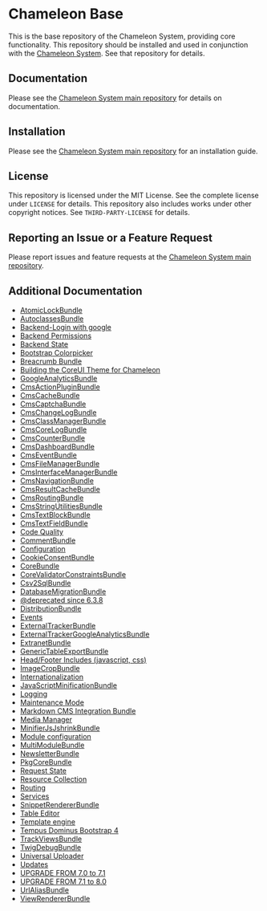 Chameleon Base
==============

This is the base repository of the Chameleon System, providing core functionality. This repository should be installed
and used in conjunction with the [Chameleon System](https://github.com/chameleon-system/chameleon-system). See that
repository for details.

Documentation
-------------

Please see the [Chameleon System main repository](https://github.com/chameleon-system/chameleon-system) for details on
documentation.

Installation
------------

Please see the [Chameleon System main repository](https://github.com/chameleon-system/chameleon-system) for an
installation guide.

License
-------

This repository is licensed under the MIT License. See the complete license under `LICENSE` for details.
This repository also includes works under other copyright notices. See `THIRD-PARTY-LICENSE` for details.

Reporting an Issue or a Feature Request
---------------------------------------

Please report issues and feature requests at the [Chameleon System main
repository](https://github.com/chameleon-system/chameleon-system/issues).

Additional Documentation
------------------------

- [AtomicLockBundle](./src/AtomicLockBundle/README.md)
- [AutoclassesBundle](./src/AutoclassesBundle/README.md)
- [Backend-Login with google](./docs/backend-login-with-google.md)
- [Backend Permissions](./docs/backend-permissions.md)
- [Backend State](./docs/backend-state.md)
- [Bootstrap Colorpicker](./src/CoreBundle/Resources/public/javascript/bootstrap-colorpicker-3.0.3/README.md)
- [Breacrumb Bundle](./src/BreadcrumbBundle/README.md)
- [Building the CoreUI Theme for Chameleon](./src/CoreBundle/Resources/Theme/readme.md)
- [GoogleAnalyticsBundle](./src/ExternalTrackerGoogleAnalyticsBundle/README.md)
- [CmsActionPluginBundle](./src/CmsActionPluginBundle/README.md)
- [CmsCacheBundle](./src/CmsCacheBundle/README.md)
- [CmsCaptchaBundle](./src/CmsCaptchaBundle/README.md)
- [CmsChangeLogBundle](./src/CmsChangeLogBundle/README.md)
- [CmsClassManagerBundle](./src/CmsClassManagerBundle/README.md)
- [CmsCoreLogBundle](./src/CmsCoreLogBundle/README.md)
- [CmsCounterBundle](./src/CmsCounterBundle/README.md)
- [CmsDashboardBundle](./src/CmsDashboardBundle/README.md)
- [CmsEventBundle](./src/CmsEventBundle/README.md)
- [CmsFileManagerBundle](./src/CmsFileManagerBundle/README.md)
- [CmsInterfaceManagerBundle](./src/CmsInterfaceManagerBundle/README.md)
- [CmsNavigationBundle](./src/CmsNavigationBundle/README.md)
- [CmsResultCacheBundle](./src/CmsResultCacheBundle/README.md)
- [CmsRoutingBundle](./src/CmsRoutingBundle/README.md)
- [CmsStringUtilitiesBundle](./src/CmsStringUtilitiesBundle/README.md)
- [CmsTextBlockBundle](./src/CmsTextBlockBundle/README.md)
- [CmsTextFieldBundle](./src/CmsTextFieldBundle/README.md)
- [Code Quality](./tools/code-quality/README.md)
- [CommentBundle](./src/CommentBundle/README.md)
- [Configuration](./src/CoreBundle/Resources/doc/configuration.md)
- [CookieConsentBundle](./src/CookieConsentBundle/README.md)
- [CoreBundle](./src/CoreBundle/README.md)
- [CoreValidatorConstraintsBundle](./src/CoreValidatorConstraintsBundle/README.md)
- [Csv2SqlBundle](./src/Csv2SqlBundle/README.md)
- [DatabaseMigrationBundle](./src/DatabaseMigrationBundle/README.md)
- [@deprecated since 6.3.8](./src/CoreBundle/private/modules/CMSTreeNodeSelect/deprecated.md)
- [DistributionBundle](./src/DistributionBundle/README.md)
- [Events](./src/CoreBundle/Resources/doc/events.md)
- [ExternalTrackerBundle](./src/ExternalTrackerBundle/README.md)
- [ExternalTrackerGoogleAnalyticsBundle](./src/ExternalTrackerGoogleAnalyticsBundle/README.md)
- [ExtranetBundle](./src/ExtranetBundle/README.md)
- [GenericTableExportBundle](./src/GenericTableExportBundle/README.md)
- [Head/Footer Includes (javascript, css)](./src/CoreBundle/Resources/doc/html-includes.md)
- [ImageCropBundle](./src/ImageCropBundle/README.md)
- [Internationalization](./src/CoreBundle/Resources/doc/i18n.md)
- [JavaScriptMinificationBundle](./src/JavaScriptMinificationBundle/README.md)
- [Logging](./src/CoreBundle/Resources/doc/logging.md)
- [Maintenance Mode](./src/CoreBundle/Resources/doc/maintenance-mode.md)
- [Markdown CMS Integration Bundle](./src/MarkdownCmsBundle/README.md)
- [Media Manager](./src/MediaManagerBundle/README.md)
- [MinifierJsJshrinkBundle](./src/MinifierJsJshrinkBundle/README.md)
- [Module configuration](./src/CoreBundle/Resources/doc/module-configuration.md)
- [MultiModuleBundle](./src/MultiModuleBundle/README.md)
- [NewsletterBundle](./src/NewsletterBundle/README.md)
- [PkgCoreBundle](./src/PkgCoreBundle/README.md)
- [Request State](./src/CoreBundle/Resources/doc/request-state.md)
- [Resource Collection](./src/CoreBundle/Resources/doc/resource-collection.md)
- [Routing](./src/CoreBundle/Resources/doc/routing.md)
- [Services](./src/CoreBundle/Resources/doc/services.md)
- [SnippetRendererBundle](./src/SnippetRendererBundle/README.md)
- [Table Editor](./src/CoreBundle/Resources/doc/table-editor.md)
- [Template engine](./docs/template-engine.md)
- [Tempus Dominus Bootstrap 4](./src/CoreBundle/Resources/public/javascript/tempus-dominus-5.39.0/README.md)
- [TrackViewsBundle](./src/TrackViewsBundle/README.md)
- [TwigDebugBundle](./src/TwigDebugBundle/README.md)
- [Universal Uploader](./src/CoreBundle/Resources/doc/universal-uploader.md)
- [Updates](./src/CoreBundle/Resources/doc/updates.md)
- [UPGRADE FROM 7.0 to 7.1](./UPGRADE-7.1.md)
- [UPGRADE FROM 7.1 to 8.0](./UPGRADE-8.0.md)
- [UrlAliasBundle](./src/UrlAliasBundle/README.md)
- [ViewRendererBundle](./src/ViewRendererBundle/README.md)
